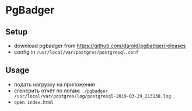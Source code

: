 # PgBadger

## Setup
- download pgbadger from https://github.com/darold/pgbadger/releases
- config in `/usr/local/var/postgres/postgresql.conf`

## Usage
- подать нагрузку на приложение
- сгенерить отчёт по логам: `./pgbadger /usr/local/var/postgres/log/postgresql-2019-03-29_213138.log`
- `open index.html`
